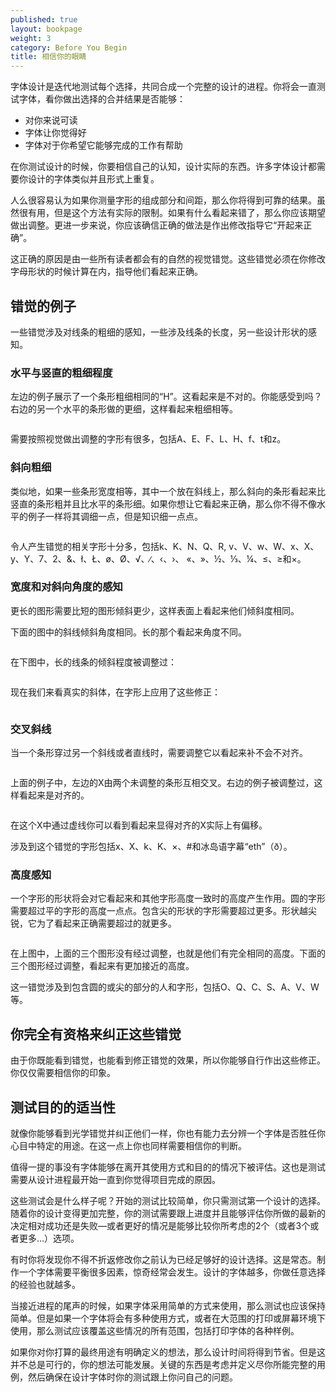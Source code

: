 ```yaml
---
published: true
layout: bookpage
weight: 3
category: Before You Begin
title: 相信你的眼睛
---
```


字体设计是迭代地测试每个选择，共同合成一个完整的设计的进程。你将会一直测试字体，看你做出选择的合并结果是否能够：

* 对你来说可读
* 字体让你觉得好
* 字体对于你希望它能够完成的工作有帮助

在你测试设计的时候，你要相信自己的认知，设计实际的东西。许多字体设计都需要你设计的字体类似并且形式上重复。

人么很容易认为如果你测量字形的组成部分和间距，那么你将得到可靠的结果。虽然很有用，但是这个方法有实际的限制。如果有什么看起来错了，那么你应该期望做出调整。更进一步来说，你应该确信正确的做法是作出修改指导它“开起来正确”。

这正确的原因是由一些所有读者都会有的自然的视觉错觉。这些错觉必须在你修改字母形状的时候计算在内，指导他们看起来正确。

## 错觉的例子

一些错觉涉及对线条的粗细的感知，一些涉及线条的长度，另一些设计形状的感知。

### 水平与竖直的粗细程度

左边的例子展示了一个条形粗细相同的“H”。这看起来是不对的。你能感受到吗？右边的另一个水平的条形做的更细，这样看起来粗细相等。

<img src="images/H%20compensation2.png" alt>

需要按照视觉做出调整的字形有很多，包括A、E、F、L、H、f、t和z。

### 斜向粗细

类似地，如果一些条形宽度相等，其中一个放在斜线上，那么斜向的条形看起来比竖直的条形粗并且比水平的条形细。如果你想让它看起来正确，那么你不得不像水平的例子一样将其调细一点，但是知识细一点点。

<img src="images/Diag%20illusion.png" alt>

令人产生错觉的相关字形十分多，包括k、K、N、Q、R,
v、V、w、W、x、X、y、Y、7、2、&amp;、ł、Ł、&oslash;、&Oslash;、&radic;、∕、&lsaquo;、&rsaquo;、
&laquo;、&raquo;、&frac12;、&frac13;、&frac14;、&le;、&ge;和&times;。

### 宽度和对斜向角度的感知

更长的图形需要比短的图形倾斜更少，这样表面上看起来他们倾斜度相同。

下面的图中的斜线倾斜角度相同。长的那个看起来角度不同。

<img src="images/pdiag.png" alt>

在下图中，长的线条的倾斜程度被调整过：

<img src="images/pdiag2.png" alt>

现在我们来看真实的斜体，在字形上应用了这些修正：

<img src="images/longer%20less%20slant.png" alt>

### 交叉斜线

当一个条形穿过另一个斜线或者直线时，需要调整它以看起来补不会不对齐。

<img src="images/compare-x.png" alt>

上面的例子中，左边的X由两个未调整的条形互相交叉。右边的例子被调整过，这样看起来是对齐的。

<img src="images/myriad-x.png" alt>

在这个X中通过虚线你可以看到看起来显得对齐的X实际上有偏移。

涉及到这个错觉的字形包括x、X、k、K、×、#和冰岛语字幕“eth”（&eth;）。

### 高度感知

一个字形的形状将会对它看起来和其他字形高度一致时的高度产生作用。圆的字形需要超过平的字形的高度一点点。包含尖的形状的字形需要超过更多。形状越尖锐，它为了看起来正确需要超过的就更多。

<img src="images/3Shapes.png" alt>

在上图中，上面的三个图形没有经过调整，也就是他们有完全相同的高度。下面的三个图形经过调整，看起来有更加接近的高度。

这一错觉涉及到包含圆的或尖的部分的人和字形，包括O、Q、C、S、A、V、W等。

## 你完全有资格来纠正这些错觉

由于你既能看到错觉，也能看到修正错觉的效果，所以你能够自行作出这些修正。你仅仅需要相信你的印象。

## 测试目的的适当性

就像你能够看到光学错觉并纠正他们一样，你也有能力去分辨一个字体是否胜任你心目中特定的用途。在这一点上你也同样需要相信你的判断。

值得一提的事没有字体能够在离开其使用方式和目的的情况下被评估。这也是测试需要从设计进程最开始一直到你觉得项目完成的原因。

这些测试会是什么样子呢？开始的测试比较简单，你只需测试第一个设计的选择。随着你的设计变得更加完整，你的测试需要跟上进度并且能够评估你所做的最新的决定相对成功还是失败&mdash;或者更好的情况是能够比较你所考虑的2个（或者3个或者更多&hellip;）选项。

有时你将发现你不得不折返修改你之前认为已经足够好的设计选择。这是常态。制作一个字体需要平衡很多因素，惊奇经常会发生。设计的字体越多，你做任意选择的经验也就越多。

当接近进程的尾声的时候，如果字体采用简单的方式来使用，那么测试也应该保持简单。但是如果一个字体将会有多种使用方式，或者在大范围的打印或屏幕环境下使用，那么测试应该覆盖这些情况的所有范围，包括打印字体的各种样例。

如果你对你打算的最终用途有明确定义的想法，那么设计时间将得到节省。但是这并不总是可行的，你的想法可能发展。关键的东西是考虑并定义尽你所能完整的用例，然后确保在设计字体时你的测试跟上你问自己的问题。